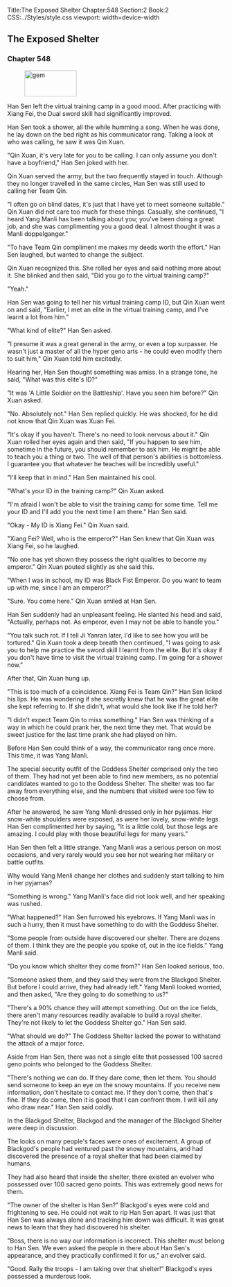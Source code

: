 Title:The Exposed Shelter 
Chapter:548 
Section:2 
Book:2 
CSS:../Styles/style.css 
viewport: width=device-width
  
## The Exposed Shelter
### Chapter 548 
<figure>
	<img src="../Images/gem.gif" alt="gem" id="gem" width="120" height="60" />
</figure>
  

  
  Han Sen left the virtual training camp in a good mood. After practicing with Xiang Fei, the Dual sword skill had significantly improved.

Han Sen took a shower, all the while humming a song. When he was done, he lay down on the bed right as his communicator rang. Taking a look at who was calling, he saw it was Qin Xuan.

"Qin Xuan, it's very late for you to be calling. I can only assume you don't have a boyfriend," Han Sen joked with her.

Qin Xuan served the army, but the two frequently stayed in touch. Although they no longer travelled in the same circles, Han Sen was still used to calling her Team Qin.

"I often go on blind dates, it's just that I have yet to meet someone suitable." Qin Xuan did not care too much for these things. Casually, she continued, "I heard Yang Manli has been talking about you; you've been doing a great job, and she was complimenting you a good deal. I almost thought it was a Manli doppelganger."

"To have Team Qin compliment me makes my deeds worth the effort." Han Sen laughed, but wanted to change the subject.

Qin Xuan recognized this. She rolled her eyes and said nothing more about it. She blinked and then said, "Did you go to the virtual training camp?"

"Yeah."

Han Sen was going to tell her his virtual training camp ID, but Qin Xuan went on and said, "Earlier, I met an elite in the virtual training camp, and I've learnt a lot from him."

"What kind of elite?" Han Sen asked.

"I presume it was a great general in the army, or even a top surpasser. He wasn't just a master of all the hyper geno arts - he could even modify them to suit him," Qin Xuan told him excitedly.

Hearing her, Han Sen thought something was amiss. In a strange tone, he said, "What was this elite's ID?"

"It was 'A Little Soldier on the Battleship'. Have you seen him before?" Qin Xuan asked.

"No. Absolutely not." Han Sen replied quickly. He was shocked, for he did not know that Qin Xuan was Xuan Fei.

"It's okay if you haven't. There's no need to look nervous about it." Qin Xuan rolled her eyes again and then said, "If you happen to see him, sometime in the future, you should remember to ask him. He might be able to teach you a thing or two. The well of that person's abilities is bottomless. I guarantee you that whatever he teaches will be incredibly useful."

"I'll keep that in mind." Han Sen maintained his cool.

"What's your ID in the training camp?" Qin Xuan asked.

"I'm afraid I won't be able to visit the training camp for some time. Tell me your ID and I'll add you the next time I am there." Han Sen said.

"Okay - My ID is Xiang Fei." Qin Xuan said.

"Xiang Fei? Well, who is the emperor?" Han Sen knew that Qin Xuan was Xiang Fei, so he laughed.

"No one has yet shown they possess the right qualities to become my emperor." Qin Xuan pouted slightly as she said this.

"When I was in school, my ID was Black Fist Emperor. Do you want to team up with me, since I am an emperor?"

"Sure. You come here." Qin Xuan smiled at Han Sen.

Han Sen suddenly had an unpleasant feeling. He slanted his head and said, "Actually, perhaps not. As emperor, even I may not be able to handle you."

"You talk such rot. If I tell Ji Yanran later, I'd like to see how you will be tortured." Qin Xuan took a deep breath then continued, "I was going to ask you to help me practice the sword skill I learnt from the elite. But it's okay if you don't have time to visit the virtual training camp. I'm going for a shower now."

After that, Qin Xuan hung up.

"This is too much of a coincidence. Xiang Fei is Team Qin?" Han Sen licked his lips. He was wondering if she secretly knew that he was the great elite she kept referring to. If she didn't, what would she look like if he told her?

"I didn't expect Team Qin to miss something." Han Sen was thinking of a way in which he could prank her, the next time they met. That would be sweet justice for the last time prank she had played on him.

Before Han Sen could think of a way, the communicator rang once more. This time, it was Yang Manli.

The special security outfit of the Goddess Shelter comprised only the two of them. They had not yet been able to find new members, as no potential candidates wanted to go to the Goddess Shelter. The shelter was too far away from everything else, and the numbers that visited were too few to choose from.

After he answered, he saw Yang Manli dressed only in her pyjamas. Her snow-white shoulders were exposed, as were her lovely, snow-white legs. Han Sen complimented her by saying, "It is a little cold, but those legs are amazing. I could play with those beautiful legs for many years."

Han Sen then felt a little strange. Yang Manli was a serious person on most occasions, and very rarely would you see her not wearing her military or battle outfits.

Why would Yang Menli change her clothes and suddenly start talking to him in her pyjamas?

"Something is wrong." Yang Manli's face did not look well, and her speaking was rushed.

"What happened?" Han Sen furrowed his eyebrows. If Yang Manli was in such a hurry, then it must have something to do with the Goddess Shelter.

"Some people from outside have discovered our shelter. There are dozens of them. I think they are the people you spoke of, out in the ice fields." Yang Manli said.

"Do you know which shelter they come from?" Han Sen looked serious, too.

"Someone asked them, and they said they were from the Blackgod Shelter. But before I could arrive, they had already left." Yang Manli looked worried, and then asked, "Are they going to do something to us?"

"There's a 90% chance they will attempt something. Out on the ice fields, there aren't many resources readily available to build a royal shelter. They're not likely to let the Goddess Shelter go." Han Sen said.

"What should we do?" The Goddess Shelter lacked the power to withstand the attack of a major force.

Aside from Han Sen, there was not a single elite that possessed 100 sacred geno points who belonged to the Goddess Shelter.

"There's nothing we can do. If they dare come, then let them. You should send someone to keep an eye on the snowy mountains. If you receive new information, don't hesitate to contact me. If they don't come, then that's fine. If they do come, then it is good that I can confront them. I will kill any who draw near." Han Sen said coldly.

In the Blackgod Shelter, Blackgod and the manager of the Blackgod Shelter were deep in discussion.

The looks on many people's faces were ones of excitement. A group of Blackgod's people had ventured past the snowy mountains, and had discovered the presence of a royal shelter that had been claimed by humans.

They had also heard that inside the shelter, there existed an evolver who possessed over 100 sacred geno points. This was extremely good news for them.

"The owner of the shelter is Han Sen?" Blackgod's eyes were cold and frightening to see. He could not wait to rip Han Sen apart. It was just that Han Sen was always alone and tracking him down was difficult. It was great news to learn that they had discovered his shelter.

"Boss, there is no way our information is incorrect. This shelter must belong to Han Sen. We even asked the people in there about Han Sen's appearance, and they practically confirmed it for us," an evolver said.

"Good. Rally the troops - I am taking over that shelter!" Blackgod's eyes possessed a murderous look.
